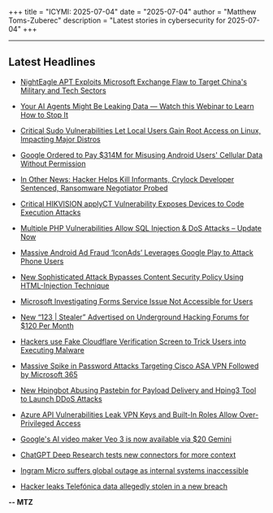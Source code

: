 +++
title = "ICYMI: 2025-07-04"
date = "2025-07-04"
author = "Matthew Toms-Zuberec"
description = "Latest stories in cybersecurity for 2025-07-04"
+++

---------------------------------------------------------------------------
## Latest Headlines
- [NightEagle APT Exploits Microsoft Exchange Flaw to Target China's Military and Tech Sectors](https://thehackernews.com/2025/07/nighteagle-apt-exploits-microsoft.html)

- [Your AI Agents Might Be Leaking Data — Watch this Webinar to Learn How to Stop It](https://thehackernews.com/2025/07/your-ai-agents-might-be-leaking-data.html)

- [Critical Sudo Vulnerabilities Let Local Users Gain Root Access on Linux, Impacting Major Distros](https://thehackernews.com/2025/07/critical-sudo-vulnerabilities-let-local.html)

- [Google Ordered to Pay $314M for Misusing Android Users' Cellular Data Without Permission](https://thehackernews.com/2025/07/google-ordered-to-pay-314m-for-misusing.html)

- [In Other News: Hacker Helps Kill Informants, Crylock Developer Sentenced, Ransomware Negotiator Probed](https://www.securityweek.com/in-other-news-hacker-helps-kill-informants-crylock-developer-sentenced-ransomware-negotiator-probed/)

- [Critical HIKVISION applyCT Vulnerability Exposes Devices to Code Execution Attacks](https://cybersecuritynews.com/hikvision-applyct-vulnerability/)

- [Multiple PHP Vulnerabilities Allow SQL Injection & DoS Attacks – Update Now](https://cybersecuritynews.com/multiple-php-vulnerabilities/)

- [Massive Android Ad Fraud ‘IconAds’ Leverages Google Play to Attack Phone Users](https://cybersecuritynews.com/massive-android-ad-fraud-iconads-leverages-google-play/)

- [New Sophisticated Attack Bypasses Content Security Policy Using HTML-Injection Technique](https://cybersecuritynews.com/content-security-policy-bypass/)

- [Microsoft Investigating Forms Service Issue Not Accessible for Users](https://cybersecuritynews.com/microsoft-investigating-forms-service/)

- [New “123 | Stealer” Advertised on Underground Hacking Forums for $120 Per Month](https://cybersecuritynews.com/123-stealer-on-underground-hacking-forums/)

- [Hackers use Fake Cloudflare Verification Screen to Trick Users into Executing Malware](https://cybersecuritynews.com/hackers-use-fake-cloudflare-verification-screen/)

- [Massive Spike in Password Attacks Targeting Cisco ASA VPN Followed by Microsoft 365](https://cybersecuritynews.com/cisco-password-attacks/)

- [New Hpingbot Abusing Pastebin for Payload Delivery and Hping3 Tool to Launch DDoS Attacks](https://cybersecuritynews.com/new-hpingbot-abusing-pastebin-for-payload-delivery-and-hping3-tool/)

- [Azure API Vulnerabilities Leak VPN Keys and Built-In Roles Allow Over-Privileged Access](https://cybersecuritynews.com/azure-api-vulnerabilities-leak-vpn-keys-and-built-in-roles/)

- [Google's AI video maker Veo 3 is now available via $20 Gemini](https://www.bleepingcomputer.com/news/artificial-intelligence/googles-ai-video-maker-veo-3-is-now-available-via-20-gemini/)

- [ChatGPT Deep Research tests new connectors for more context](https://www.bleepingcomputer.com/news/artificial-intelligence/chatgpt-deep-research-tests-new-connectors-for-more-context/)

- [Ingram Micro suffers global outage as internal systems inaccessible](https://www.bleepingcomputer.com/news/security/ingram-micro-suffers-global-outage-as-internal-systems-inaccessible/)

- [Hacker leaks Telefónica data allegedly stolen in a new breach](https://www.bleepingcomputer.com/news/security/hacker-leaks-telef-nica-data-allegedly-stolen-in-a-new-breach/)

**-- MTZ**